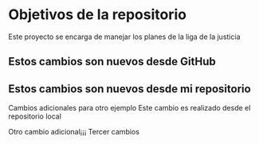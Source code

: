 # Objetivos de la repositorio

Este proyecto se encarga de manejar los planes de la liga de la justicia

## Estos cambios son nuevos desde GitHub
## Estos cambios son nuevos desde mi repositorio


Cambios adicionales para otro ejemplo
Este cambio es realizado desde el repositorio local


Otro cambio adicional¡¡¡
Tercer cambios
